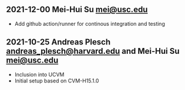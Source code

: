 ## 2021-12-00  Mei-Hui Su <mei@usc.edu>
* Add github action/runner for continous integration and testing

## 2021-10-25  Andreas Plesch <andreas_plesch@harvard.edu> and Mei-Hui Su <mei@usc.edu>
* Inclusion into UCVM
* Initial setup based on CVM-H15.1.0


